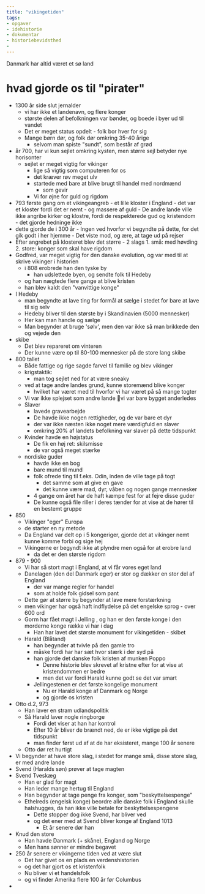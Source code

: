 ```yaml
---
title: "vikingetiden"
tags: 
- opgaver
- idehistorie
- dokumentar
- historiebevidsthed
- 
---
```


Danmark har altid været et sø land

# hvad gjorde os til "pirater"
- 1300 år side slut jernalder
	- vi har ikke et landenavn, og flere konger
	- største delen af befolkningen var bønder, og boede i byer ud til vandet
	- Det er meget status opdelt - folk bor hver for sig
	- Mange børn dør, og folk dør omkring 35-40 årige
		- selvom man spiste "sundt", som består af grød
- år 700, har vi kun sejlet omkring kysten, men større sejl betyder nye horisonter
	- sejlet er meget vigtig for vikinger
		- lige så vigtig som computeren for os
		- det kræver røv meget ulv
		- startede med bare at blive brugt til handel med nordmænd
			- som gevir 
		- Vi for øjne for guld og rigdom
- 793 første gang om et vikingeangreb
		- et lille kloster i England
		- det var et kloster fordi det er nemt 
		- og massere af guld
		- De andre lande ville ikke angribe kirker og klostre, fordi de respekterede gud og kristendom - det gjorde hedninge ikke
- dette gjorde de i 300 år
		- Ingen ved hvorfor vi begyndte på dette, for det gik godt i her hjemme
		- Det viste mod, og ære, at tage ud på rejser
- Efter angrebet på klosteret blev det større
		- 2 slags
		1. små: med høvding
		2. store: konger som skal have rigdom
- Godfred, var meget vigtig for den danske evolution, og var med til at skrive vikinger i historien
	- i 808 erobrede han den tyske by
		- han udslettede byen, og sendte folk til Hedeby
	- og han nægtede flere gange at blive kristen
	- han blev kaldt den "vanvittige konge"
- I Hedeby
	- man begyndte at lave ting for formål at sælge i stedet for bare at lave til sig selv
	- Hedeby bliver til den største by i Skandinavien (5000 mennesker)
	-  Her kan man handle og sælge
	- Man begynder at bruge 'sølv', men den var ikke så man brikkede den og vejede den
- skibe
	- Det blev repareret om vinteren
	- Der kunne være op til 80-100 mennesker på de store lang skibe
- 800 tallet
	- Både fattige og rige sagde farvel til familie og blev vikinger
	- krigstaktik:
		- man tog sejlet ned for at være sneaky 
	- ved at tage andre landes grund, kunne storemænd blive konger
		- hvilket har været med til hvorfor vi har været på så mange togter
	- Vi var ikke splejset som andre lande 💪vi var bare bygget anderledes
	- Slaver
		- lavede gravearbejde
		- De havde ikke nogen rettigheder, og de var bare et dyr
		- der var ikke næsten ikke noget mere værdigfuld en slaver
		- omkring 20% af landets befolkning var slaver på dette tidspunkt
	- Kvinder havde en højstatus
		- De fik en høj ret: skilsmisse
		- de var også meget stærke
	- nordiske guder
		- havde ikke en bog
		- bare mund til mund
		- folk ofrede ting til f.eks. Odin, inden de ville tage på togt
			- det samme som at give en gave
			- det kunne være mad, dyr, våben og nogen gange mennesker
		- 4 gange om året har de haft kæmpe fest for at fejre disse guder  
		- De kunne også file riller i deres tænder for at vise at de hører til en bestemt gruppe
- 850
	- Vikinger "eger" Europa
	- de starter en ny metode
	- Da England var delt op i 5 kongeriger, gjorde det at vikinger nemt kunne komme forbi og sige hej
	- Vikingerne er begyndt ikke at plyndre men også for at erobre land
		- da det er den største rigdom
- 879 - 900
	- Vi har så stort magt i England, at vi får vores eget land
	- Danelagen (den del Danmark eger) er stor og dækker en stor del af England
		- der var mange regler for handel
		- som at holde folk gidsel som pant
	- Dette gør at større by begynder at lave mere forstærkning
	- men vikinger har også haft indflydelse på det engelske sprog - over 600 ord
	- Gorm har fået magt i Jelling , og han er den første konge i den morderne konge række vi har i dag
		- Han har lavet det største monument for vikingetiden - skibet
	- Harald (Blåtand) 
		- han begynder at tvivle på den gamle tro
		- måske fordi har har sæt hvor stærk i der syd på
		- han gjorde det danske folk kristen af munken Poppo
			- Denne historie blev skrevet af kristne efter for at vise at kristendommen er bedre
			- men det var fordi Harald kunne godt se det var smart
		- Jellingestenen er det første kongelige monument
			- Nu er Harald konge af Danmark og Norge
			- og gjorde os kristen
- Otto d.2, 973
	- Han laver en stram udlandspolitik
	- Så Harald laver nogle ringborge
		- Fordi det viser at han har kontrol
		- Efter 10 år bliver de brændt ned, de er ikke vigtige på det tidspunkt
		- man finder først ud af at de har eksisteret, mange 100 år senere
	- Otto dør ret hurtigt
- Vi begynder at have store slag, i stedet for mange små, disse store slag, er med andre lande
- Svend (Haralds søn) prøver at tage magten
- Svend Tveskæg
	- Han er glad for magt
	- Han leder mange hertug til England
	- Han begynder at tage penge fra konger, som "beskyttelsespenge"
	- Ethelreds (engelsk konge) beordre alle danske folk i England skulle halshugges, da han ikke ville betale for beskyttelsespengene
		- Dette stopper dog ikke Svend, har bliver ved
		- og det ener med at Svend bliver konge af England 1013
			- Et år senere dør han
- Knud den store
	- Han havde Danmark (+ skåne), England og Norge
	- Men hans sønner er mindre begavet
- 250 år senere er vikingerne tiden ved at være slut
	- Det har givet os en plads en verdenshistorien
	- og det har gjort os et kristenfolk
	- Nu bliver vi et handelsfolk
	- og vi finder Amerika flere 100 år før Columbus
- 